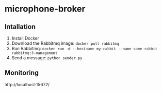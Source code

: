 # microphone-broker

## Intallation
1. Install Docker
2. Download the Rabbitmq image: `docker pull rabbitmq`
3. Run Rabbitmq: `docker run -d --hostname my-rabbit --name some-rabbit rabbitmq:3-management`
4. Send a message: `python sender.py`

## Monitoring
http://localhost:15672/